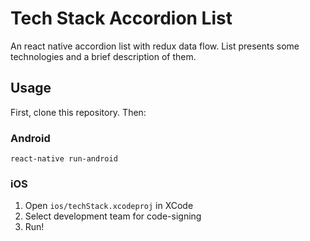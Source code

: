 # Tech Stack Accordion List

An react native accordion list with redux data flow. List presents some technologies and a brief description of them.

## Usage

First, clone this repository. Then:

### Android

```shell
react-native run-android
```

### iOS

1. Open `ios/techStack.xcodeproj` in XCode
2. Select development team for code-signing
3. Run!
